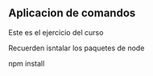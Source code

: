 ## Aplicacion de comandos

Este es el ejercicio del curso

Recuerden isntalar los paquetes de node

npm install